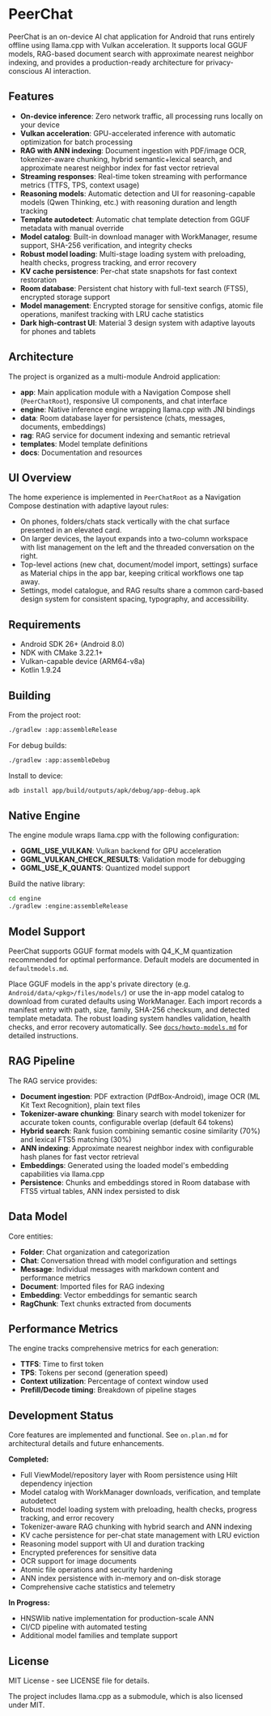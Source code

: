 # PeerChat

PeerChat is an on-device AI chat application for Android that runs entirely offline using llama.cpp with Vulkan acceleration. It supports local GGUF models, RAG-based document search with approximate nearest neighbor indexing, and provides a production-ready architecture for privacy-conscious AI interaction.

## Features

- **On-device inference**: Zero network traffic, all processing runs locally on your device
- **Vulkan acceleration**: GPU-accelerated inference with automatic optimization for batch processing
- **RAG with ANN indexing**: Document ingestion with PDF/image OCR, tokenizer-aware chunking, hybrid semantic+lexical search, and approximate nearest neighbor index for fast vector retrieval
- **Streaming responses**: Real-time token streaming with performance metrics (TTFS, TPS, context usage)
- **Reasoning models**: Automatic detection and UI for reasoning-capable models (Qwen Thinking, etc.) with reasoning duration and length tracking
- **Template autodetect**: Automatic chat template detection from GGUF metadata with manual override
- **Model catalog**: Built-in download manager with WorkManager, resume support, SHA-256 verification, and integrity checks
- **Robust model loading**: Multi-stage loading system with preloading, health checks, progress tracking, and error recovery
- **KV cache persistence**: Per-chat state snapshots for fast context restoration
- **Room database**: Persistent chat history with full-text search (FTS5), encrypted storage support
- **Model management**: Encrypted storage for sensitive configs, atomic file operations, manifest tracking with LRU cache statistics
- **Dark high-contrast UI**: Material 3 design system with adaptive layouts for phones and tablets

## Architecture

The project is organized as a multi-module Android application:

- **app**: Main application module with a Navigation Compose shell (`PeerChatRoot`), responsive UI components, and chat interface
- **engine**: Native inference engine wrapping llama.cpp with JNI bindings
- **data**: Room database layer for persistence (chats, messages, documents, embeddings)
- **rag**: RAG service for document indexing and semantic retrieval
- **templates**: Model template definitions
- **docs**: Documentation and resources

## UI Overview

The home experience is implemented in `PeerChatRoot` as a Navigation Compose destination with adaptive layout rules:

- On phones, folders/chats stack vertically with the chat surface presented in an elevated card.
- On larger devices, the layout expands into a two-column workspace with list management on the left and the threaded conversation on the right.
- Top-level actions (new chat, document/model import, settings) surface as Material chips in the app bar, keeping critical workflows one tap away.
- Settings, model catalogue, and RAG results share a common card-based design system for consistent spacing, typography, and accessibility.

## Requirements

- Android SDK 26+ (Android 8.0)
- NDK with CMake 3.22.1+
- Vulkan-capable device (ARM64-v8a)
- Kotlin 1.9.24

## Building

From the project root:

```bash
./gradlew :app:assembleRelease
```

For debug builds:

```bash
./gradlew :app:assembleDebug
```

Install to device:

```bash
adb install app/build/outputs/apk/debug/app-debug.apk
```

## Native Engine

The engine module wraps llama.cpp with the following configuration:

- **GGML_USE_VULKAN**: Vulkan backend for GPU acceleration
- **GGML_VULKAN_CHECK_RESULTS**: Validation mode for debugging
- **GGML_USE_K_QUANTS**: Quantized model support

Build the native library:

```bash
cd engine
./gradlew :engine:assembleRelease
```

## Model Support

PeerChat supports GGUF format models with Q4_K_M quantization recommended for optimal performance. Default models are documented in `defaultmodels.md`.

Place GGUF models in the app's private directory (e.g. `Android/data/<pkg>/files/models/`) or use the in-app model catalog to download from curated defaults using WorkManager. Each import records a manifest entry with path, size, family, SHA-256 checksum, and detected template metadata. The robust loading system handles validation, health checks, and error recovery automatically. See [`docs/howto-models.md`](docs/howto-models.md) for detailed instructions.

## RAG Pipeline

The RAG service provides:

- **Document ingestion**: PDF extraction (PdfBox-Android), image OCR (ML Kit Text Recognition), plain text files
- **Tokenizer-aware chunking**: Binary search with model tokenizer for accurate token counts, configurable overlap (default 64 tokens)
- **Hybrid search**: Rank fusion combining semantic cosine similarity (70%) and lexical FTS5 matching (30%)
- **ANN indexing**: Approximate nearest neighbor index with configurable hash planes for fast vector retrieval
- **Embeddings**: Generated using the loaded model's embedding capabilities via llama.cpp
- **Persistence**: Chunks and embeddings stored in Room database with FTS5 virtual tables, ANN index persisted to disk

## Data Model

Core entities:

- **Folder**: Chat organization and categorization
- **Chat**: Conversation thread with model configuration and settings
- **Message**: Individual messages with markdown content and performance metrics
- **Document**: Imported files for RAG indexing
- **Embedding**: Vector embeddings for semantic search
- **RagChunk**: Text chunks extracted from documents

## Performance Metrics

The engine tracks comprehensive metrics for each generation:

- **TTFS**: Time to first token
- **TPS**: Tokens per second (generation speed)
- **Context utilization**: Percentage of context window used
- **Prefill/Decode timing**: Breakdown of pipeline stages

## Development Status

Core features are implemented and functional. See `on.plan.md` for architectural details and future enhancements.

**Completed:**
- Full ViewModel/repository layer with Room persistence using Hilt dependency injection
- Model catalog with WorkManager downloads, verification, and template autodetect
- Robust model loading system with preloading, health checks, progress tracking, and error recovery
- Tokenizer-aware RAG chunking with hybrid search and ANN indexing
- KV cache persistence for per-chat state management with LRU eviction
- Reasoning model support with UI and duration tracking
- Encrypted preferences for sensitive data
- OCR support for image documents
- Atomic file operations and security hardening
- ANN index persistence with in-memory and on-disk storage
- Comprehensive cache statistics and telemetry

**In Progress:**
- HNSWlib native implementation for production-scale ANN
- CI/CD pipeline with automated testing
- Additional model families and template support

## License

MIT License - see LICENSE file for details.

The project includes llama.cpp as a submodule, which is also licensed under MIT.
